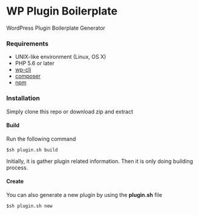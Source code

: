 # WP Plugin Boilerplate
WordPress Plugin Boilerplate Generator

### Requirements
* UNIX-like environment (Linux, OS X)
* PHP 5.6 or later
* [wp-cli](https://wp-cli.org)
* [composer](https://getcomposer.org)
* [npm](https://npmjs.com)

### Installation
Simply clone this repo or download zip and extract

#### Build
Run the following command
```console
$sh plugin.sh build
```
Initially, it is gather plugin related information.
Then it is only doing building process.

#### Create
You can also generate a new plugin by
using the **plugin.sh** file
```console
$sh plugin.sh new
```